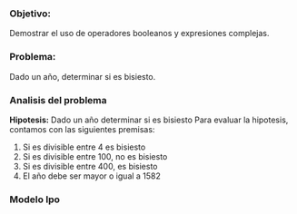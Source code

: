 ### Objetivo:
Demostrar el uso de operadores booleanos y expresiones complejas.

### Problema:
Dado un año, determinar si es bisiesto.

### Analisis del problema
**Hipotesis:** Dado un año determinar si es bisiesto
Para evaluar la hipotesis, contamos con las siguientes premisas:
1. Si es divisible entre 4 es bisiesto
2. Si es divisible entre 100, no es bisiesto
3. Si es divisible entre 400, es bisiesto
4. El año debe ser mayor o igual a 1582

### Modelo Ipo


